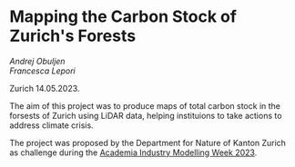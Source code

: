 # Mapping the Carbon Stock of Zurich's Forests

_Andrej Obuljen_\
_Francesca Lepori_

Zurich 14.05.2023.

The aim of this project was to produce maps of total carbon stock in the forsests of Zurich using LiDAR data, helping instituions to take actions to address climate crisis. 

The project was proposed by the Department for Nature of Kanton Zurich as challenge during the [Academia Industry Modelling Week 2023](https://www.ics.uzh.ch/en/public/events/past/AIM-Week-2023.html]).
